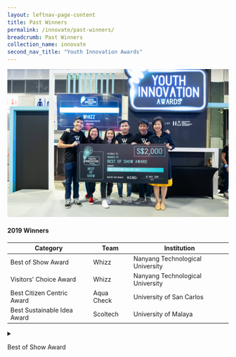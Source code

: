 ```yaml
---
layout: leftnav-page-content
title: Past Winners
permalink: /innovate/past-winners/
breadcrumb: Past Winners
collection_name: innovate
second_nav_title: "Youth Innovation Awards"
---
```


![1](/images/innovate/yia/yia-2.jpg)

#### 2019 Winners

| Category | Team | Institution|
| -- | -- | -- |
| Best of Show Award | Whizz | Nanyang Technological University |
| Visitors' Choice Award | Whizz | Nanyang Technological University |
| Best Citizen Centric Award | Aqua Check | University of San Carlos | 
| Best Sustainable Idea Award | Scoltech | University of Malaya | 

<details>
  <summary><p>Best of Show Award</p></summary>
  <p><img src="/images/innovate/yia/yia-2.jpg" alt="3"></p>
  <p><b>Best of Show Award</b></p>
  <p>Whizz, Nanyang Technological University</p>
  <p><b>Members</b></p>
  <p><ul>
  <li>Mr Victor Gwee</li>
  <li>Miss Vivienne Chong</li>
  <li>Miss Valerie Ho</li>
  <li>Mr Anthony Fong</li>
  <li>Mr Melvin Foo</li>
  </ul></p>
  </details>
